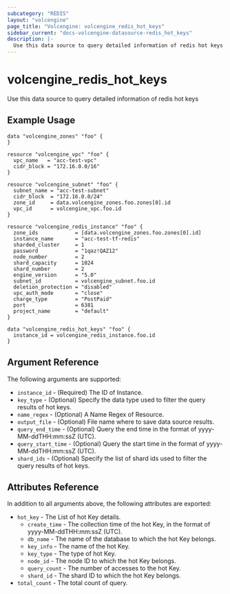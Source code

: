 ```yaml
---
subcategory: "REDIS"
layout: "volcengine"
page_title: "Volcengine: volcengine_redis_hot_keys"
sidebar_current: "docs-volcengine-datasource-redis_hot_keys"
description: |-
  Use this data source to query detailed information of redis hot keys
---
```

# volcengine_redis_hot_keys
Use this data source to query detailed information of redis hot keys
## Example Usage
```hcl
data "volcengine_zones" "foo" {
}

resource "volcengine_vpc" "foo" {
  vpc_name   = "acc-test-vpc"
  cidr_block = "172.16.0.0/16"
}

resource "volcengine_subnet" "foo" {
  subnet_name = "acc-test-subnet"
  cidr_block  = "172.16.0.0/24"
  zone_id     = data.volcengine_zones.foo.zones[0].id
  vpc_id      = volcengine_vpc.foo.id
}

resource "volcengine_redis_instance" "foo" {
  zone_ids            = [data.volcengine_zones.foo.zones[0].id]
  instance_name       = "acc-test-tf-redis"
  sharded_cluster     = 1
  password            = "1qaz!QAZ12"
  node_number         = 2
  shard_capacity      = 1024
  shard_number        = 2
  engine_version      = "5.0"
  subnet_id           = volcengine_subnet.foo.id
  deletion_protection = "disabled"
  vpc_auth_mode       = "close"
  charge_type         = "PostPaid"
  port                = 6381
  project_name        = "default"
}

data "volcengine_redis_hot_keys" "foo" {
  instance_id = volcengine_redis_instance.foo.id
}
```
## Argument Reference
The following arguments are supported:
* `instance_id` - (Required) The ID of Instance.
* `key_type` - (Optional) Specify the data type used to filter the query results of hot keys.
* `name_regex` - (Optional) A Name Regex of Resource.
* `output_file` - (Optional) File name where to save data source results.
* `query_end_time` - (Optional) Query the end time in the format of yyyy-MM-ddTHH:mm:ssZ (UTC).
* `query_start_time` - (Optional) Query the start time in the format of yyyy-MM-ddTHH:mm:ssZ (UTC).
* `shard_ids` - (Optional) Specify the list of shard ids used to filter the query results of hot keys.

## Attributes Reference
In addition to all arguments above, the following attributes are exported:
* `hot_key` - The List of hot Key details.
    * `create_time` - The collection time of the hot Key, in the format of yyyy-MM-ddTHH:mm:ssZ (UTC).
    * `db_name` - The name of the database to which the hot Key belongs.
    * `key_info` - The name of the hot Key.
    * `key_type` - The type of hot Key.
    * `node_id` - The node ID to which the hot Key belongs.
    * `query_count` - The number of accesses to the hot Key.
    * `shard_id` - The shard ID to which the hot Key belongs.
* `total_count` - The total count of query.


